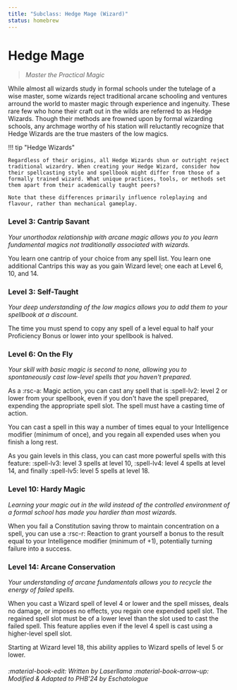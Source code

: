 ```yaml
---
title: "Subclass: Hedge Mage (Wizard)"
status: homebrew
---
```


<p style="display:none">
Master the Practical Magic
</p>

# Hedge Mage

> *Master the Practical Magic* 

While almost all wizards study in formal schools under the tutelage of a wise master, some wizards reject traditional arcane schooling and ventures arround the world to master magic through experience and ingenuity. These rare few who hone their craft out in the wilds are referred to as Hedge Wizards. Though their methods are frowned upon by formal wizarding schools, any archmage worthy of his station will reluctantly recognize that Hedge Wizards are the true masters of the low magics.

!!! tip "Hedge Wizards"

    Regardless of their origins, all Hedge Wizards shun or outright reject traditional wizardry. When creating your Hedge Wizard, consider how their spellcasting style and spellbook might differ from those of a formally trained wizard. What unique practices, tools, or methods set them apart from their academically taught peers?  

    Note that these differences primarily influence roleplaying and flavour, rather than mechanical gameplay.

### Level 3: Cantrip Savant

*Your unorthodox relationship with arcane magic allows you to you learn fundamental magics not traditionally associated with wizards.*

You learn one cantrip of your choice from any spell list. You learn one additional Cantrips this way as you gain Wizard level; one each at Level 6, 10, and 14.

### Level 3: Self-Taught

*Your deep understanding of the low magics allows you to add them to your spellbook at a discount.* 

The time you must spend to copy any spell of a level equal to half your Proficiency Bonus or lower into your spellbook is halved.

### Level 6: On the Fly

*Your skill with basic magic is second to none, allowing you to spontaneously cast low-level spells that you haven't prepared.* 

As a :rsc-a: Magic action, you can cast any spell that is :spell-lv2: level 2 or lower from your spellbook, even if you don't have the spell prepared, expending the appropriate spell slot. The spell must have a casting time of action.

You can cast a spell in this way a number of times equal to your Intelligence modifier (minimum of once), and you regain all expended uses when you finish a long rest.

As you gain levels in this class, you can cast more powerful spells with this feature: :spell-lv3: level 3 spells at level 10, :spell-lv4: level 4 spells at level 14, and finally :spell-lv5: level 5 spells at level 18.

### Level 10: Hardy Magic

*Learning your magic out in the wild instead of the controlled environment of a formal school has made you hardier than most wizards.*

When you fail a Constitution saving throw to maintain concentration on a spell, you can use a :rsc-r: Reaction to grant yourself a bonus to the result equal to your Intelligence modifier (minimum of +1), potentially turning failure into a success.

### Level 14: Arcane Conservation

*Your understanding of arcane fundamentals allows you to recycle the energy of failed spells.*

When you cast a Wizard spell of level 4 or lower and the spell misses, deals no damage, or imposes no effects, you regain one expended spell slot. The regained spell slot must be of a lower level than the slot used to cast the failed spell. This feature applies even if the level 4 spell is cast using a higher-level spell slot.

Starting at Wizard level 18, this ability applies to Wizard spells of level 5 or lower.

###### :material-book-edit: Written by *Laserllama* :material-book-arrow-up: Modified & Adapted to PHB'24 by *Eschatologue*